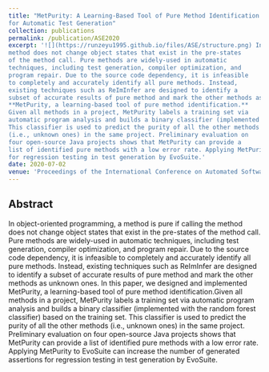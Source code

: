 ```yaml
---
title: "MetPurity: A Learning-Based Tool of Pure Method Identification
for Automatic Test Generation"
collection: publications
permalink: /publication/ASE2020
excerpt: '![](https://runzeyu1995.github.io/files/ASE/structure.png) In object-oriented programming, a method is pure if calling the
method does not change object states that exist in the pre-states
of the method call. Pure methods are widely-used in automatic
techniques, including test generation, compiler optimization, and
program repair. Due to the source code dependency, it is infeasible
to completely and accurately identify all pure methods. Instead,
existing techniques such as ReImInfer are designed to identify a
subset of accurate results of pure method and mark the other methods as unknown ones. In this paper, we designed and implemented
**MetPurity, a learning-based tool of pure method identification.**
Given all methods in a project, MetPurity labels a training set via
automatic program analysis and builds a binary classifier (implemented with the random forest classifier) based on the training set.
This classifier is used to predict the purity of all the other methods
(i.e., unknown ones) in the same project. Preliminary evaluation on
four open-source Java projects shows that MetPurity can provide a
list of identified pure methods with a low error rate. Applying MetPurity to EvoSuite can increase the number of generated assertions
for regression testing in test generation by EvoSuite.'
date: 2020-07-02
venue: 'Proceedings of the International Conference on Automated Software Engineering (ASE 2020)'
---
```


## Abstract
In object-oriented programming, a method is pure if calling the
method does not change object states that exist in the pre-states
of the method call. Pure methods are widely-used in automatic
techniques, including test generation, compiler optimization, and
program repair. Due to the source code dependency, it is infeasible
to completely and accurately identify all pure methods. Instead,
existing techniques such as ReImInfer are designed to identify a
subset of accurate results of pure method and mark the other methods as unknown ones. In this paper, we designed and implemented MetPurity, a learning-based tool of pure method identification.Given all methods in a project, MetPurity labels a training set via
automatic program analysis and builds a binary classifier (implemented with the random forest classifier) based on the training set.
This classifier is used to predict the purity of all the other methods
(i.e., unknown ones) in the same project. Preliminary evaluation on
four open-source Java projects shows that MetPurity can provide a
list of identified pure methods with a low error rate. Applying MetPurity to EvoSuite can increase the number of generated assertions
for regression testing in test generation by EvoSuite.